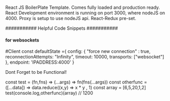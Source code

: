 React JS BoilerPlate Template.
Comes fully loaded and production ready.
React Development environment is running on port 3000, where nodeJS on 4000.
Proxy is setup to use nodeJS api.
React-Redux pre-set.

########### Helpful Code Snippets ########### 

#### for websockets ####
#Client
const defaultState ={
config: {
    "force new connection" : true, 
    reconnectionAttempts: "Infinity",
    timeout: 10000,
    transports: ["websocket"]
},
endpoint: 'IPADDRESS:4000'
}

Dont Forget to be Functional!

const test =  (fn,fns) => (...args) => fn(fns(...args))
const otherfunc = ([...data]) => data.reduce((x,y) => x * y , 1)
const array = [6,5,20,1,2]
test(console.log,otherfunc)(array) // 1200
